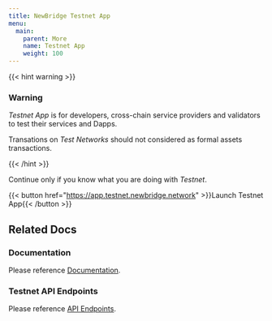 ```yaml
---
title: NewBridge Testnet App
menu:
  main:
    parent: More
    name: Testnet App
    weight: 100
---
```


{{< hint warning >}}

### Warning

_Testnet App_ is for developers, cross-chain service providers and validators to test their services and Dapps.

Transations on _Test Networks_ should not considered as formal assets transactions.

{{< /hint >}}

Continue only if you know what you are doing with _Testnet_.

{{< button href="https://app.testnet.newbridge.network" >}}Launch Testnet App{{< /button >}}

## Related Docs

### Documentation

Please reference [Documentation](../../docs/_index.md).

### Testnet API Endpoints

Please reference [API Endpoints](../../docs/api/api-endpoints.md).
